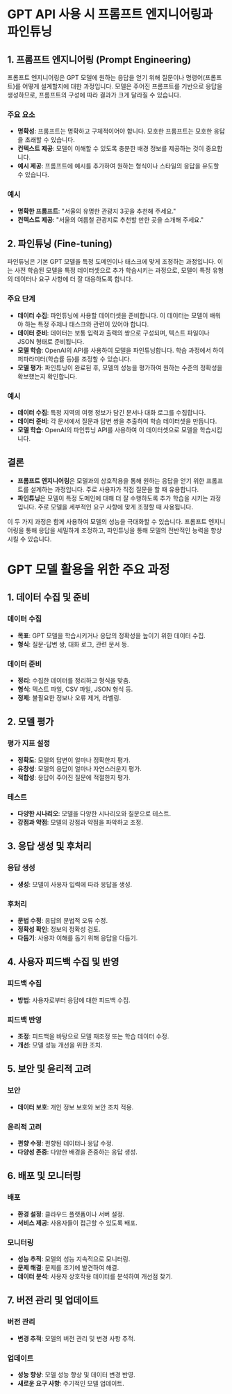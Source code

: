 # GPT API 사용 시 프롬프트 엔지니어링과 파인튜닝

## 1. 프롬프트 엔지니어링 (Prompt Engineering)

프롬프트 엔지니어링은 GPT 모델에 원하는 응답을 얻기 위해 질문이나 명령어(프롬프트)를 어떻게 설계할지에 대한 과정입니다. 모델은 주어진 프롬프트를 기반으로 응답을 생성하므로, 프롬프트의 구성에 따라 결과가 크게 달라질 수 있습니다.

### 주요 요소
- **명확성**: 프롬프트는 명확하고 구체적이어야 합니다. 모호한 프롬프트는 모호한 응답을 초래할 수 있습니다.
- **컨텍스트 제공**: 모델이 이해할 수 있도록 충분한 배경 정보를 제공하는 것이 중요합니다.
- **예시 제공**: 프롬프트에 예시를 추가하여 원하는 형식이나 스타일의 응답을 유도할 수 있습니다.

### 예시
- **명확한 프롬프트**: "서울의 유명한 관광지 3곳을 추천해 주세요."
- **컨텍스트 제공**: "서울의 여름철 관광지로 추천할 만한 곳을 소개해 주세요."

## 2. 파인튜닝 (Fine-tuning)

파인튜닝은 기본 GPT 모델을 특정 도메인이나 태스크에 맞게 조정하는 과정입니다. 이는 사전 학습된 모델을 특정 데이터셋으로 추가 학습시키는 과정으로, 모델이 특정 유형의 데이터나 요구 사항에 더 잘 대응하도록 합니다.

### 주요 단계
- **데이터 수집**: 파인튜닝에 사용할 데이터셋을 준비합니다. 이 데이터는 모델이 배워야 하는 특정 주제나 태스크와 관련이 있어야 합니다.
- **데이터 준비**: 데이터는 보통 입력과 출력의 쌍으로 구성되며, 텍스트 파일이나 JSON 형태로 준비됩니다.
- **모델 학습**: OpenAI의 API를 사용하여 모델을 파인튜닝합니다. 학습 과정에서 하이퍼파라미터(학습률 등)를 조정할 수 있습니다.
- **모델 평가**: 파인튜닝이 완료된 후, 모델의 성능을 평가하여 원하는 수준의 정확성을 확보했는지 확인합니다.

### 예시
- **데이터 수집**: 특정 지역의 여행 정보가 담긴 문서나 대화 로그를 수집합니다.
- **데이터 준비**: 각 문서에서 질문과 답변 쌍을 추출하여 학습 데이터셋을 만듭니다.
- **모델 학습**: OpenAI의 파인튜닝 API를 사용하여 이 데이터셋으로 모델을 학습시킵니다.

## 결론

- **프롬프트 엔지니어링**은 모델과의 상호작용을 통해 원하는 응답을 얻기 위한 프롬프트를 설계하는 과정입니다. 주로 사용자가 직접 질문을 할 때 유용합니다.
- **파인튜닝**은 모델이 특정 도메인에 대해 더 잘 수행하도록 추가 학습을 시키는 과정입니다. 주로 모델을 세부적인 요구 사항에 맞게 조정할 때 사용됩니다.

이 두 가지 과정은 함께 사용하여 모델의 성능을 극대화할 수 있습니다. 프롬프트 엔지니어링을 통해 응답을 세밀하게 조정하고, 파인튜닝을 통해 모델의 전반적인 능력을 향상시킬 수 있습니다.

# GPT 모델 활용을 위한 주요 과정

## 1. 데이터 수집 및 준비

### 데이터 수집
- **목표**: GPT 모델을 학습시키거나 응답의 정확성을 높이기 위한 데이터 수집.
- **형식**: 질문-답변 쌍, 대화 로그, 관련 문서 등.

### 데이터 준비
- **정리**: 수집한 데이터를 정리하고 형식을 맞춤.
- **형식**: 텍스트 파일, CSV 파일, JSON 형식 등.
- **정제**: 불필요한 정보나 오류 제거, 라벨링.

## 2. 모델 평가

### 평가 지표 설정
- **정확도**: 모델의 답변이 얼마나 정확한지 평가.
- **유창성**: 모델의 응답이 얼마나 자연스러운지 평가.
- **적합성**: 응답이 주어진 질문에 적절한지 평가.

### 테스트
- **다양한 시나리오**: 모델을 다양한 시나리오와 질문으로 테스트.
- **강점과 약점**: 모델의 강점과 약점을 파악하고 조정.

## 3. 응답 생성 및 후처리

### 응답 생성
- **생성**: 모델이 사용자 입력에 따라 응답을 생성.

### 후처리
- **문법 수정**: 응답의 문법적 오류 수정.
- **정확성 확인**: 정보의 정확성 검토.
- **다듬기**: 사용자 이해를 돕기 위해 응답을 다듬기.

## 4. 사용자 피드백 수집 및 반영

### 피드백 수집
- **방법**: 사용자로부터 응답에 대한 피드백 수집.

### 피드백 반영
- **조정**: 피드백을 바탕으로 모델 재조정 또는 학습 데이터 수정.
- **개선**: 모델 성능 개선을 위한 조치.

## 5. 보안 및 윤리적 고려

### 보안
- **데이터 보호**: 개인 정보 보호와 보안 조치 적용.

### 윤리적 고려
- **편향 수정**: 편향된 데이터나 응답 수정.
- **다양성 존중**: 다양한 배경을 존중하는 응답 생성.

## 6. 배포 및 모니터링

### 배포
- **환경 설정**: 클라우드 플랫폼이나 서버 설정.
- **서비스 제공**: 사용자들이 접근할 수 있도록 배포.

### 모니터링
- **성능 추적**: 모델의 성능 지속적으로 모니터링.
- **문제 해결**: 문제를 조기에 발견하여 해결.
- **데이터 분석**: 사용자 상호작용 데이터를 분석하여 개선점 찾기.

## 7. 버전 관리 및 업데이트

### 버전 관리
- **변경 추적**: 모델의 버전 관리 및 변경 사항 추적.

### 업데이트
- **성능 향상**: 모델 성능 향상 및 데이터 변경 반영.
- **새로운 요구 사항**: 주기적인 모델 업데이트.